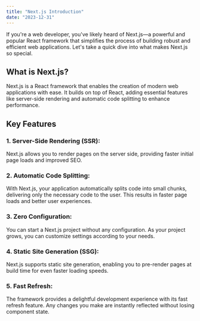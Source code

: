 ```yaml
---
title: "Next.js Introduction"
date: "2023-12-31"
---
```


If you're a web developer, you've likely heard of Next.js—a powerful and popular React framework that simplifies the process of building robust and efficient web applications. Let's take a quick dive into what makes Next.js so special.

## What is Next.js?

Next.js is a React framework that enables the creation of modern web applications with ease. It builds on top of React, adding essential features like server-side rendering and automatic code splitting to enhance performance.

## Key Features

### 1. Server-Side Rendering (SSR):

Next.js allows you to render pages on the server side, providing faster initial page loads and improved SEO.

### 2. Automatic Code Splitting:

With Next.js, your application automatically splits code into small chunks, delivering only the necessary code to the user. This results in faster page loads and better user experiences.

### 3. Zero Configuration:

You can start a Next.js project without any configuration. As your project grows, you can customize settings according to your needs.

### 4. Static Site Generation (SSG):

Next.js supports static site generation, enabling you to pre-render pages at build time for even faster loading speeds.

### 5. Fast Refresh:

The framework provides a delightful development experience with its fast refresh feature. Any changes you make are instantly reflected without losing component state.
